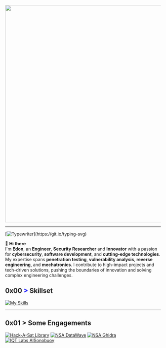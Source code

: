 <div style="text-align: center;">
 <img src="https://www.underconsideration.com/brandnew/archives/us_dept_of_defense_logo_before_after.png" width="700" />
</div>

---
[![Typewriter](https://readme-typing-svg.herokuapp.com?font=Orbitron&size=30&duration=4000&color=4440FF&pause=500&center=true&random=false&width=1200&lines=$+Engineer+|+Contractor+for+the+Gov;)](https://git.io/typing-svg)

👋 **Hi there**  
I'm **Edon**, an **Engineer**, **Security Researcher** and **Innovator** with a passion for **cybersecurity**, **software development**, and **cutting-edge technologies**. My expertise spans **penetration testing**, **vulnerability analysis**, **reverse engineering**, and **mechatronics**. I contribute to high-impact projects and tech-driven solutions, pushing the boundaries of innovation and solving complex engineering challenges.


## 0x00 <span style="color: blue !important;">&gt;</span> Skillset
[![My Skills](https://skillicons.dev/icons?i=c,cpp,python,java,go,bash,js,rust,swift,arch,ts,linux,git,kali,ubuntu,docker,gcp,azure,aws,raspberrypi,arduino,mongodb,firebase,&perline=12)](https://skillicons.dev)

---
## 0x01 > Some Engagements

[![Hack-A-Sat Library](https://github-readme-stats.vercel.app/api/pin/?username=deptofdefense&repo=hack-a-sat-library&border_color=289BF9&bg_color=0D1117&title_color=C9D1D9&text_color=8B949E&icon_color=289BF9)](https://github.com/deptofdefense/hack-a-sat-library)
[![NSA DataWave](https://github-readme-stats.vercel.app/api/pin/?username=NationalSecurityAgency&repo=datawave&border_color=289BF9&bg_color=0D1117&title_color=C9D1D9&text_color=8B949E&icon_color=289BF9)](https://github.com/NationalSecurityAgency/datawave)
[![NSA Ghidra](https://github-readme-stats.vercel.app/api/pin/?username=NationalSecurityAgency&repo=ghidra&border_color=289BF9&bg_color=0D1117&title_color=C9D1D9&text_color=8B949E&icon_color=289BF9)](https://github.com/NationalSecurityAgency/ghidra)
[![IQT Labs AISonobuoy](https://github-readme-stats.vercel.app/api/pin/?username=IQTLabs&repo=AISonobuoy&border_color=289BF9&bg_color=0D1117&title_color=C9D1D9&text_color=8B949E&icon_color=289BF9)](https://github.com/IQTLabs/AISonobuoy)
